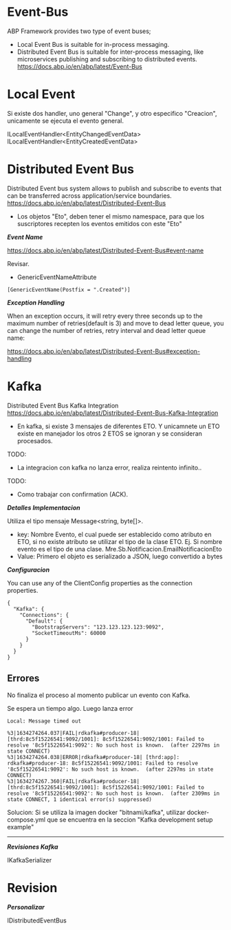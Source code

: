 # Event-Bus

ABP Framework provides two type of event buses;

- Local Event Bus is suitable for in-process messaging.
- Distributed Event Bus is suitable for inter-process messaging, like microservices publishing and subscribing to distributed events.
  https://docs.abp.io/en/abp/latest/Event-Bus

# Local Event

Si existe dos handler, uno general "Change", y otro especifico "Creacion", unicamente se ejecuta el evento general.

ILocalEventHandler<EntityChangedEventData<Plantilla>>
ILocalEventHandler<EntityCreatedEventData<Plantilla>>

# Distributed Event Bus

Distributed Event bus system allows to publish and subscribe to events that can be transferred across application/service boundaries.
https://docs.abp.io/en/abp/latest/Distributed-Event-Bus

- Los objetos "Eto", deben tener el mismo namespace, para que los suscriptores recepten los eventos emitidos con este "Eto"

**_Event Name_**

https://docs.abp.io/en/abp/latest/Distributed-Event-Bus#event-name

Revisar.

- GenericEventNameAttribute

```
[GenericEventName(Postfix = ".Created")]
```

**_Exception Handling_**

When an exception occurs, it will retry every three seconds up to the maximum number of retries(default is 3) and move to dead letter queue, you can change the number of retries, retry interval and dead letter queue name:

https://docs.abp.io/en/abp/latest/Distributed-Event-Bus#exception-handling

# Kafka

Distributed Event Bus Kafka Integration
https://docs.abp.io/en/abp/latest/Distributed-Event-Bus-Kafka-Integration

- En kafka, si existe 3 mensajes de diferentes ETO. Y unicamnete un ETO existe en manejador los otros 2 ETOS se ignoran y se consideran procesados.

TODO:

- La integracion con kafka no lanza error, realiza reintento infinito..

TODO:

- Como trabajar con confirmation (ACK).

**_Detalles Implementacion_**

Utiliza el tipo mensaje Message<string, byte[]>.

- key: Nombre Evento, el cual puede ser establecido como atributo en ETO, si no existe atributo se utilizar el tipo de la clase ETO. Ej. Si nombre evento es el tipo de una clase. Mre.Sb.Notificacion.EmailNotificacionEto
- Value: Primero el objeto es serializado a JSON, luego convertido a bytes

**_Configuracion_**

You can use any of the ClientConfig properties as the connection properties.

```
{
  "Kafka": {
    "Connections": {
      "Default": {
        "BootstrapServers": "123.123.123.123:9092",
        "SocketTimeoutMs": 60000
      }
    }
  }
}

```

## Errores

No finaliza el proceso al momento publicar un evento con Kafka.

Se espera un tiempo algo.
Luego lanza error

```
Local: Message timed out
```

```
%3|1634274264.037|FAIL|rdkafka#producer-18| [thrd:8c5f15226541:9092/1001]: 8c5f15226541:9092/1001: Failed to resolve '8c5f15226541:9092': No such host is known.  (after 2297ms in state CONNECT)
%3|1634274264.038|ERROR|rdkafka#producer-18| [thrd:app]: rdkafka#producer-18: 8c5f15226541:9092/1001: Failed to resolve '8c5f15226541:9092': No such host is known.  (after 2297ms in state CONNECT)
%3|1634274267.360|FAIL|rdkafka#producer-18| [thrd:8c5f15226541:9092/1001]: 8c5f15226541:9092/1001: Failed to resolve '8c5f15226541:9092': No such host is known.  (after 2309ms in state CONNECT, 1 identical error(s) suppressed)
```

Solucion:
Si se utiliza la imagen docker "bitnami/kafka", utilizar docker-compose.yml que se encuentra en la seccion "Kafka development setup example"

---

**_Revisiones Kafka_**

IKafkaSerializer

# Revision

**_Personalizar_**

IDistributedEventBus

